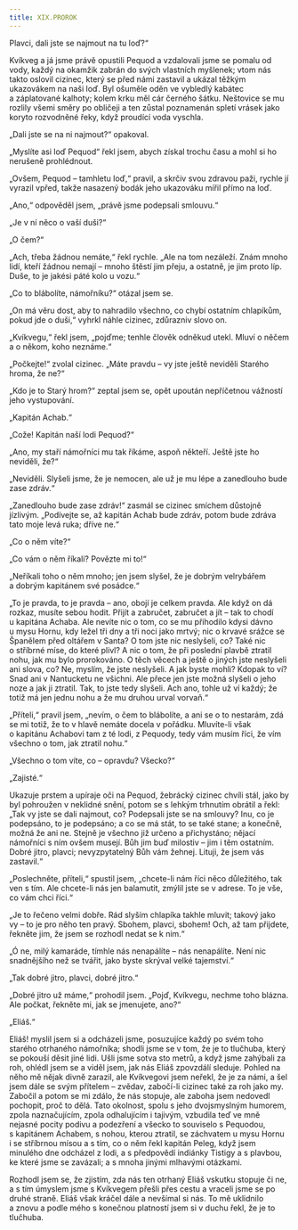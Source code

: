```yaml
---
title: XIX.PROROK
---
```


Plavci, dali jste se najmout na tu loď?“

Kvíkveg a já jsme právě opustili Pequod a vzdalovali jsme se pomalu od vody, každý na okamžik zabrán do svých vlastních myšlenek; vtom nás takto oslovil cizinec, který se před námi zastavil a ukázal těžkým ukazovákem na naši loď. Byl ošuměle oděn ve vybledlý kabátec a záplatované kalhoty; kolem krku měl cár černého šátku. Neštovice se mu rozlily všemi směry po obličeji a ten zůstal poznamenán spletí vrásek jako koryto rozvodněné řeky, když proudící voda vyschla.

„Dali jste se na ni najmout?“ opakoval.

„Myslíte asi loď Pequod“ řekl jsem, abych získal trochu času a mohl si ho nerušeně prohlédnout.

„Ovšem, Pequod – tamhletu loď,“ pravil, a skrčiv svou zdravou paži, rychle jí vyrazil vpřed, takže nasazený bodák jeho ukazováku mířil přímo na loď.

„Ano,“ odpověděl jsem, „právě jsme podepsali smlouvu.“

„Je v ní něco o vaší duši?“

„O čem?“

„Ach, třeba žádnou nemáte,“ řekl rychle. „Ale na tom nezáleží. Znám mnoho lidí, kteří žádnou nemají – mnoho štěstí jim přeju, a ostatně, je jim proto líp. Duše, to je jakési páté kolo u vozu.“

„Co to blábolíte, námořníku?“ otázal jsem se.

„On má věru dost, aby to nahradilo všechno, co chybí ostatním chlapíkům, pokud jde o duši,“ vyhrkl náhle cizinec, zdůrazniv slovo on.

„Kvíkvegu,“ řekl jsem, „pojďme; tenhle člověk odněkud utekl. Mluví o něčem a o někom, koho neznáme.“

„Počkejte!“ zvolal cizinec. „Máte pravdu – vy jste ještě neviděli Starého hroma, že ne?“

„Kdo je to Starý hrom?“ zeptal jsem se, opět upoután nepříčetnou vážností jeho vystupování.

„Kapitán Achab.“

„Cože! Kapitán naší lodi Pequod?“

„Ano, my staří námořníci mu tak říkáme, aspoň někteří. Ještě jste ho neviděli, že?“

„Neviděli. Slyšeli jsme, že je nemocen, ale už je mu lépe a zanedlouho bude zase zdráv.“

„Zanedlouho bude zase zdráv!“ zasmál se cizinec smíchem důstojně jízlivým. „Podívejte se, až kapitán Achab bude zdráv, potom bude zdráva tato moje levá ruka; dříve ne.“

„Co o něm víte?“

„Co vám o něm říkali? Povězte mi to!“

„Neříkali toho o něm mnoho; jen jsem slyšel, že je dobrým velrybářem a dobrým kapitánem své posádce.“

„To je pravda, to je pravda – ano, obojí je celkem pravda. Ale když on dá rozkaz, musíte sebou hodit. Přijít a zabručet, zabručet a jít – tak to chodí u kapitána Achaba. Ale nevíte nic o tom, co se mu přihodilo kdysi dávno u mysu Hornu, kdy ležel tři dny a tři noci jako mrtvý; nic o krvavé srážce se Španělem před oltářem v Santa? O tom jste nic neslyšeli, co? Také nic o stříbrné míse, do které plivl? A nic o tom, že při poslední plavbě ztratil nohu, jak mu bylo prorokováno. O těch věcech a ještě o jiných jste neslyšeli ani slova, co? Ne, myslím, že jste neslyšeli. A jak byste mohli? Kdopak to ví? Snad ani v Nantucketu ne všichni. Ale přece jen jste možná slyšeli o jeho noze a jak ji ztratil. Tak, to jste tedy slyšeli. Ach ano, tohle už ví každý; že totiž má jen jednu nohu a že mu druhou urval vorvaň.“

„Příteli,“ pravil jsem, „nevím, o čem to blábolíte, a ani se o to nestarám, zdá se mi totiž, že to v hlavě nemáte docela v pořádku. Mluvíte-li však o kapitánu Achabovi tam z té lodi, z Pequody, tedy vám musím říci, že vím všechno o tom, jak ztratil nohu.“

„Všechno o tom víte, co – opravdu? Všecko?“

„Zajisté.“

Ukazuje prstem a upíraje oči na Pequod, žebrácký cizinec chvíli stál, jako by byl pohroužen v neklidné snění, potom se s lehkým trhnutím obrátil a řekl: „Tak vy jste se dali najmout, co? Podepsali jste se na smlouvy? Inu, co je podepsáno, to je podepsáno; a co se má stát, to se také stane; a konečně, možná že ani ne. Stejně je všechno již určeno a přichystáno; nějací námořníci s ním ovšem musejí. Bůh jim buď milostiv – jim i těm ostatním. Dobré jitro, plavci; nevyzpytatelný Bůh vám žehnej. Lituji, že jsem vás zastavil.“

„Poslechněte, příteli,“ spustil jsem, „chcete-li nám říci něco důležitého, tak ven s tím. Ale chcete-li nás jen balamutit, zmýlil jste se v adrese. To je vše, co vám chci říci.“

„Je to řečeno velmi dobře. Rád slyším chlapíka takhle mluvit; takový jako vy – to je pro něho ten pravý. Sbohem, plavci, sbohem! Och, až tam přijdete, řekněte jim, že jsem se rozhodl nedat se k nim.“

„Ó ne, milý kamaráde, tímhle nás nenapálíte – nás nenapálíte. Není nic snadnějšího než se tvářit, jako byste skrýval velké tajemství.“

„Tak dobré jitro, plavci, dobré jitro.“

„Dobré jitro už máme,“ prohodil jsem. „Pojď, Kvíkvegu, nechme toho blázna. Ale počkat, řekněte mi, jak se jmenujete, ano?“

„Eliáš.“

Eliáš! myslil jsem si a odcházeli jsme, posuzujíce každý po svém toho starého otrhaného námořníka; shodli jsme se v tom, že je to tlučhuba, který se pokouší děsit jiné lidi. Ušli jsme sotva sto metrů, a když jsme zahýbali za roh, ohlédl jsem se a viděl jsem, jak nás Eliáš zpovzdálí sleduje. Pohled na něho mě nějak divně zarazil, ale Kvíkvegovi jsem neřekl, že je za námi, a šel jsem dále se svým přítelem – zvědav, zabočí-li cizinec také za roh jako my. Zabočil a potom se mi zdálo, že nás stopuje, ale zaboha jsem nedovedl pochopit, proč to dělá. Tato okolnost, spolu s jeho dvojsmyslným humorem, zpola naznačujícím, zpola odhalujícím i tajivým, vzbudila teď ve mně nejasné pocity podivu a podezření a všecko to souviselo s Pequodou, s kapitánem Achabem, s nohou, kterou ztratil, se záchvatem u mysu Hornu i se stříbrnou mísou a s tím, co o něm řekl kapitán Peleg, když jsem minulého dne odcházel z lodi, a s předpovědí indiánky Tistigy a s plavbou, ke které jsme se zavázali; a s mnoha jinými mlhavými otázkami.

Rozhodl jsem se, že zjistím, zda nás ten otrhaný Eliáš vskutku stopuje či ne, a s tím úmyslem jsme s Kvíkvegem přešli přes cestu a vraceli jsme se po druhé straně. Eliáš však kráčel dále a nevšímal si nás. To mě uklidnilo a znovu a podle mého s konečnou platností jsem si v duchu řekl, že je to tlučhuba.
